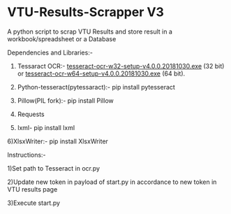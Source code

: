 # VTU-Results-Scrapper V3
A python script to scrap VTU Results and store result in a workbook/spreadsheet or a Database



Dependencies and Libraries:-

1) Tessaract OCR:- [tesseract-ocr-w32-setup-v4.0.0.20181030.exe](https://digi.bib.uni-mannheim.de/tesseract/tesseract-ocr-w32-setup-v4.0.0.20181030.exe) (32 bit) or
[tesseract-ocr-w64-setup-v4.0.0.20181030.exe](https://digi.bib.uni-mannheim.de/tesseract/tesseract-ocr-w64-setup-v4.0.0.20181030.exe) (64 bit).

2) Python-tesseract(pytessaract):- pip install pytesseract

3) Pillow(PIL fork):-  pip install Pillow

4) Requests  

5) lxml- pip install lxml

6)XlsxWriter:- pip install XlsxWriter

Instructions:-

1)Set path to Tesseract in ocr.py

2)Update new token in payload of start.py in accordance to new token in VTU results page

3)Execute start.py
